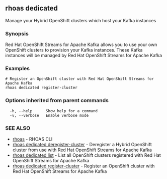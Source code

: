 ## rhoas dedicated

Manage your Hybrid OpenShift clusters which host your Kafka instances

### Synopsis

Red Hat OpenShift Streams for Apache Kafka allows you to use your own OpenShift clusters to provision your
Kafka instances. These Kafka instances will be managed by Red Hat OpenShift Streams for Apache Kafka


### Examples

```
# Register an OpenShift cluster with Red Hat OpenShift Streams for Apache Kafka
rhoas dedicated register-cluster

```

### Options inherited from parent commands

```
  -h, --help      Show help for a command
  -v, --verbose   Enable verbose mode
```

### SEE ALSO

* [rhoas](rhoas.md)	 - RHOAS CLI
* [rhoas dedicated deregister-cluster](rhoas_dedicated_deregister-cluster.md)	 - Deregister a Hybrid OpenShift cluster from use with Red Hat OpenShift Streams for Apache Kafka
* [rhoas dedicated list](rhoas_dedicated_list.md)	 - List all OpenShift clusters registered with Red Hat OpenShift Streams for Apache Kafka
* [rhoas dedicated register-cluster](rhoas_dedicated_register-cluster.md)	 - Register an OpenShift cluster with Red Hat OpenShift Streams for Apache Kafka

